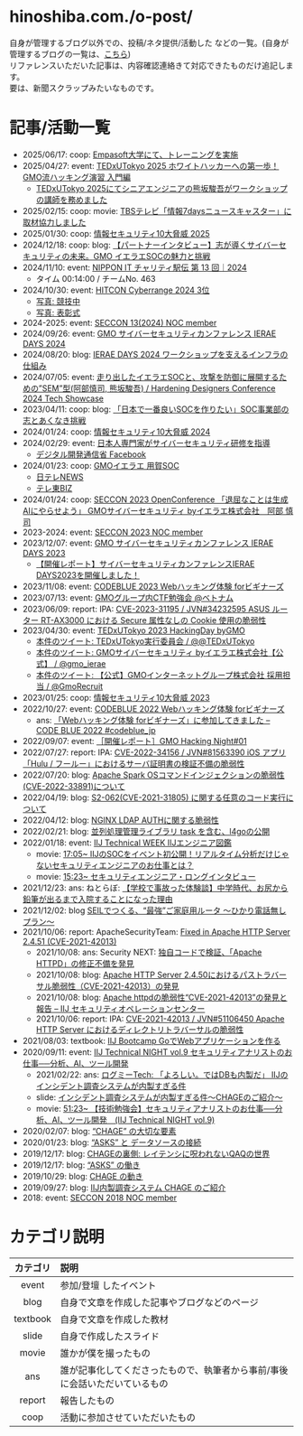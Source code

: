 hinoshiba.com./o-post/
===

自身が管理するブログ以外での、投稿/ネタ提供/活動した などの一覧。(自身が管理するブログの一覧は、[こちら](../post/))  
リファレンスいただいた記事は、内容確認連絡きて対応できたものだけ追記します。  
要は、新聞スクラップみたいなものです。  

# 記事/活動一覧

* 2025/06/17: coop: [Empasoft大学にて、トレーニングを実施](https://www.facebook.com/share/p/1M7gguiB3k/?mibextid=wwXIfr)
* 2025/04/27: event: [TEDxUTokyo 2025 ホワイトハッカーへの第一歩！ GMO流ハッキング演習 入門編](https://events.tedxutokyo.com/main2025/contents.html#workshop-section)
	* [TEDxUTokyo 2025にてシニアエンジニアの熊坂駿吾がワークショップの講師を務めました](https://gmo-cybersecurity.com/news/20250602/)
* 2025/02/15: coop: movie: [TBSテレビ「情報7daysニュースキャスター」に取材協力しました](https://gmo-cybersecurity.com/news/20250217/)
* 2025/01/30: coop: [情報セキュリティ10大脅威 2025](https://www.ipa.go.jp/security/10threats/10threats2025.html)
* 2024/12/18: coop: blog: [【パートナーインタビュー】志が導くサイバーセキュリティの未来。GMO イエラエSOCの魅力と挑戦](https://www.wantedly.com/companies/ierae/post_articles/939068)
* 2024/11/10: event: [NIPPON IT チャリティ駅伝 第 13 回｜2024](https://www.nit-run.com/file/nit_run2024_result.pdf)
	* タイム 00:14:00 / チームNo. 463
* 2024/10/30: event: [HITCON Cyberrange 2024 3位](https://gmo-cybersecurity.com/news/20241105/)
	* [写真: 競技中](https://www.flickr.com/photos/hitcon/54170041950/in/album-72177720322216936)
	* [写真: 表彰式](https://www.flickr.com/photos/hitcon/54170041395/in/album-72177720322216936)
* 2024-2025: event: [SECCON 13(2024) NOC member](https://www.seccon.jp/13/seccon/executivecommittee.html)
* 2024/09/26: event: [GMO サイバーセキュリティカンファレンス IERAE DAYS 2024](https://gmo-cybersecurity.com/event/ieraedays24/)
* 2024/08/20: blog: [IERAE DAYS 2024 ワークショップを支えるインフラの仕組み](https://gmo-cybersecurity.com/blog/ierae-days-2024-workshop-infra/)
* 2024/07/05: event: [走り出したイエラエSOCと、攻撃を防御に展開するための”SEM”型(阿部慎司, 熊坂駿吾) / Hardening Designers Conference 2024 Tech Showcase](https://wasforum.jp/2024/06/hardening-designers-conference-2024-convolutions/#DAY2_75_13_00-17_00_18_00-19_30_%E3%83%95%E3%83%AB%E3%82%AA%E3%83%B3%E3%83%A9%E3%82%A4%E3%83%B3)
* 2023/04/11: coop: blog: [「日本で一番良いSOCを作りたい」SOC事業部の志とあくなき挑戦](https://gmo-cybersecurity.com/blog/ierae-journal-01/)
* 2024/01/24: coop: [情報セキュリティ10大脅威 2024](https://www.ipa.go.jp/security/10threats/10threats2024.html)
* 2024/02/29: event: [日本人専門家がサイバーセキュリティ研修を指導](https://www.montsame.mn/jp/read/338698)
	* [デジタル開発通信省 Facebook](https://www.facebook.com/story.php?story_fbid=808516097981994&id=100064708327761&mibextid=WC7FNe)
* 2024/01/23: coop: [GMOイエラエ 用賀SOC](https://www.gmo.jp/news/article/8785/)
	* [日テレNEWS](https://youtu.be/oZ9JtsTiYZU?si=CfEE4Dbdl5VgrhSY)
	* [テレ東BIZ](https://youtu.be/B5H3g2AZzzI?si=0K723Wa7dQAfhghV)
* 2024/01/24: coop: [SECCON 2023 OpenConference 「退屈なことは生成AIにやらせよう」 GMOサイバーセキュリティ byイエラエ株式会社　阿部 慎司](https://x.com/shinji_abe/status/1750094680556265850)
* 2023-2024: event: [SECCON 2023 NOC member](https://www.seccon.jp/2023/seccon/executivecommittee.html)
* 2023/12/07: event: [GMO サイバーセキュリティカンファレンス IERAE DAYS 2023](https://gmo-cybersecurity.com/event/ieraedays23/)
	* [【開催レポート】サイバーセキュリティカンファレンスIERAE DAYS2023を開催しました！](https://www.wantedly.com/companies/ierae/post_articles/878115)
* 2023/11/08: event: [CODEBLUE 2023 Webハッキング体験 forビギナーズ](https://archive.codeblue.jp/2023/contests/detail_04/)
* 2023/07/13: event: [GMOグループ内CTF勉強会 @ベトナム](https://twitter.com/gmo_ierae/status/1679349650766315521)
* 2023/06/09: report: IPA: [CVE-2023-31195 / JVN#34232595 ASUS ルーター RT-AX3000 における Secure 属性なしの Cookie 使用の脆弱性](https://jvn.jp/jp/JVN34232595/index.html)
* 2023/04/30: event: [TEDxUTokyo 2023 HackingDay byGMO](https://tedxutokyo-official.studio.site/dokudoku)
	* [本件のツイート: TEDxUTokyo実行委員会 / @@TEDxUTokyo](https://twitter.com/TEDxUTokyo/status/1652582032269279232)
	* [本件のツイート: GMOサイバーセキュリティ byイエラエ株式会社【公式】 / @gmo_ierae](https://twitter.com/gmo_ierae/status/1652888407318863875)
	* [本件のツイート: 【公式】GMOインターネットグループ株式会社 採用担当 / @GmoRecruit](https://twitter.com/GmoRecruit/status/1652585160733507585)
* 2023/01/25: coop: [情報セキュリティ10大脅威 2023](https://www.ipa.go.jp/security/vuln/10threats2023.html)
* 2022/10/27: event: [CODEBLUE 2022 Webハッキング体験 forビギナーズ](https://archive.codeblue.jp/2022/contests/detail_02/)
	* ans: [「Webハッキング体験 forビギナーズ」に参加してきました – CODE BLUE 2022 #codeblue_jp](https://dev.classmethod.jp/articles/codeblue-2022-contents-ierae/)
* 2022/09/07: event: [［開催レポート］GMO Hacking Night#01](https://developers.gmo.jp/23432/)
* 2022/07/27: report: IPA: [CVE-2022-34156 / JVN#81563390 iOS アプリ「Hulu / フールー」におけるサーバ証明書の検証不備の脆弱性](https://jvn.jp/jp/JVN81563390/index.html)
* 2022/07/20: blog: [Apache Spark OSコマンドインジェクションの脆弱性(CVE-2022-33891)について](https://gmo-cybersecurity.com/blog/apachespark_oscommandinjection_cve-2022-33891/)
* 2022/04/19: blog: [S2-062(CVE-2021-31805) に関する任意のコード実行について](https://gmo-cybersecurity.com/blog/s2-062_cve-2021-31805_rce/)
* 2022/04/12: blog: [NGINX LDAP AUTHに関する脆弱性](https://gmo-cybersecurity.com/blog/nginx_ldap_auth/)
* 2022/02/21: blog: [並列処理管理ライブラリ task を含む、l4goの公開](https://eng-blog.iij.ad.jp/archives/12696)
* 2022/01/18: event: [IIJ Technical WEEK IIJエンジニア図鑑](https://iij.connpass.com/event/234162/)
	* movie: [17:05~ IIJのSOCをイベント初公開！リアルタイム分析だけじゃないセキュリティエンジニアのお仕事とは？](https://www.youtube.com/watch?v=4558NhQK92g&t=1025s)
	* movie: [15:23~ セキュリティエンジニア・ロングインタビュー](https://www.youtube.com/watch?v=1hFI3LqLkTI&t=923s)
* 2021/12/23: ans: ねとらぼ: [【学校で事故った体験談】中学時代、お尻から鉛筆が出るまで入院することになった理由](https://nlab.itmedia.co.jp/nl/articles/2110/28/news168.html)
* 2021/12/02: blog [SEILでつくる、“最強”ご家庭用ルータ ～ひかり電話無しプラン～](https://eng-blog.iij.ad.jp/archives/11253)
* 2021/10/06: report: ApacheSecurityTeam: [Fixed in Apache HTTP Server 2.4.51 (CVE-2021-42013) ](https://httpd.apache.org/security/vulnerabilities_24.html#2.4.51)
	* 2021/10/08: ans: Security NEXT: [独自コードで検証、「Apache HTTPD」の修正不備を発見](https://www.security-next.com/130567)
	* 2021/10/08: blog: [Apache HTTP Server 2.4.50におけるパストラバーサル脆弱性（CVE-2021-42013）の発見](https://wizsafe.iij.ad.jp/2021/10/1285/)
	* 2021/10/08: blog: [Apache httpdの脆弱性“CVE-2021-42013”の発見と報告 – IIJ セキュリティオペレーションセンター](https://eng-blog.iij.ad.jp/archives/10987)
	* 2021/10/06: report: IPA: [CVE-2021-42013 / JVN#51106450 Apache HTTP Server におけるディレクトリトラバーサルの脆弱性](https://jvn.jp/jp/JVN51106450/index.html)
* 2021/08/03: textbook: [IIJ Bootcamp GoでWebアプリケーションを作る](https://github.com/iij/bootcamp/tree/2021/src/server-app/go)
* 2020/09/11: event: [IIJ Technical NIGHT vol.9 セキュリティアナリストのお仕事──分析、AI、ツール開発](https://iij.connpass.com/event/184399/)
	* 2021/02/22: ans: [ログミーTech: 「よろしい。ではDBも内製だ」 IIJのインシデント調査システムが内製すぎる件](https://logmi.jp/tech/articles/323954)
	* slide: [インシデント調査システムが内製すぎる件～CHAGEのご紹介～](https://www.slideshare.net/IIJ_PR/chage-238348964/1)
	* movie: [51:23~ 【技術勉強会】セキュリティアナリストのお仕事──分析、AI、ツール開発　(IIJ Technical NIGHT vol.9)](https://www.youtube.com/watch?v=lc-1cvtRgqQ&t=3083s)
* 2020/02/07: blog: [“CHAGE” の大切な要素](https://eng-blog.iij.ad.jp/archives/5357)
* 2020/01/23: blog: [“ASKS” と データソースの接続](https://eng-blog.iij.ad.jp/archives/5302)
* 2019/12/17: blog: [CHAGEの裏側: レイテンシに呪われないQAQの世界](https://eng-blog.iij.ad.jp/archives/5052)
* 2019/12/17: blog: [“ASKS” の働き](https://eng-blog.iij.ad.jp/archives/5038)
* 2019/10/29: blog: [CHAGE の動き](https://eng-blog.iij.ad.jp/archives/4022)
* 2019/09/27: blog: [IIJ内製調査システム CHAGE のご紹介](https://eng-blog.iij.ad.jp/archives/3841)
* 2018: event: [SECCON 2018 NOC member](https://2018.seccon.jp/seccon/executivecommittee.html)

# カテゴリ説明

|カテゴリ|説明|
|:---:|:---|
|event|参加/登壇 したイベント|
|blog|自身で文章を作成した記事やブログなどのページ|
|textbook|自身で文章を作成した教材|
|slide|自身で作成したスライド|
|movie|誰かが僕を撮ったもの|
|ans|誰が記事化してくださったもので、執筆者から事前/事後に会話いただいているもの|
|report|報告したもの|
|coop|活動に参加させていただいたもの|
